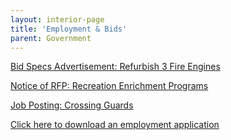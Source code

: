 ```yaml
---
layout: interior-page
title: 'Employment & Bids'
parent: Government
---
```


[Bid Specs Advertisement: Refurbish 3 Fire Engines](https://storage.googleapis.com/static.rutherford-nj.com/finance/Employment/Bid%20Specs%20Advertisement%20Refurbish%203%20fire%20engines.docx.pdf)

[Notice of RFP: Recreation Enrichment Programs](https://storage.googleapis.com/static.rutherford-nj.com/finance/Employment/NOTICE%20of%20RFP%202022%20Recreation%20Enrichment%20Programs.pdf)

[Job Posting: Crossing Guards](https://storage.googleapis.com/static.rutherford-nj.com/finance/Employment/Hiring%20Crossing%20Guards%202021%20Alternate.pdf)

[Click here to download an employment application](https://storage.googleapis.com/static.rutherford-nj.com/borough-clerk/permits-licenses/Employment%20Application%20REVISED.pdf)
